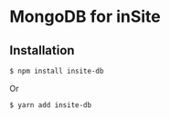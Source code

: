 # MongoDB for inSite

## Installation

```sh
$ npm install insite-db
```

Or

```sh
$ yarn add insite-db
```
